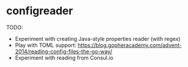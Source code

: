 configreader
============

TODO:
  * Experiment with creating Java-style properties reader (with regex)
  * Play with TOML support: https://blog.gopheracademy.com/advent-2014/reading-config-files-the-go-way/
  * Experiment with reading from Consul.io